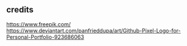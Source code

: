 ## credits
https://www.freepik.com/
https://www.deviantart.com/panfrieddupa/art/Github-Pixel-Logo-for-Personal-Portfolio-923686063